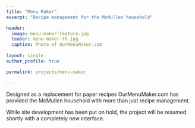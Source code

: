 ```yaml
---
title: "Menu Maker"
excerpt: "Recipe management for the McMullen household"

header:
  image: menu-maker-feature.jpg
  teaser: menu-maker-th.jpg
  caption: Photo of OurMenuMaker.com
  
layout: single
author_profile: true

permalink: projects/menu-maker

---
```


Designed as a replacement for paper recipes OurMenuMaker.com has provided the McMullen household with 
more than just recipe management.

While site development has been put on hold, the project will be resumed shortly with a completely new interface.